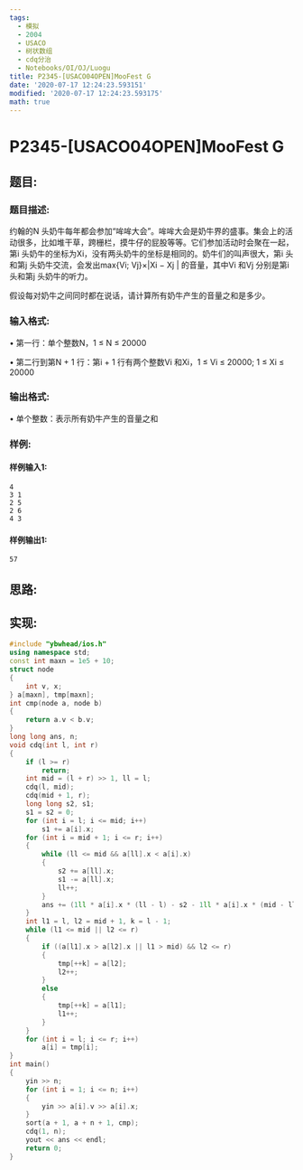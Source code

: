 ```yaml
---
tags: 
  - 模拟
  - 2004
  - USACO
  - 树状数组
  - cdq分治
  - Notebooks/OI/OJ/Luogu
title: P2345-[USACO04OPEN]MooFest G
date: '2020-07-17 12:24:23.593151'
modified: '2020-07-17 12:24:23.593175'
math: true
---
```

# P2345-[USACO04OPEN]MooFest G
## 题目:
### 题目描述:
约翰的N 头奶牛每年都会参加“哞哞大会”。哞哞大会是奶牛界的盛事。集会上的活动很多，比如堆干草，跨栅栏，摸牛仔的屁股等等。它们参加活动时会聚在一起，第i 头奶牛的坐标为Xi，没有两头奶牛的坐标是相同的。奶牛们的叫声很大，第i 头和第j 头奶牛交流，会发出max{Vi; Vj}×|Xi − Xj | 的音量，其中Vi 和Vj 分别是第i 头和第j 头奶牛的听力。

假设每对奶牛之间同时都在说话，请计算所有奶牛产生的音量之和是多少。

### 输入格式:
• 第一行：单个整数N，1 ≤ N ≤ 20000

• 第二行到第N + 1 行：第i + 1 行有两个整数Vi 和Xi，1 ≤ Vi ≤ 20000; 1 ≤ Xi ≤ 20000

### 输出格式:
• 单个整数：表示所有奶牛产生的音量之和

### 样例:
#### 样例输入1:
```
4
3 1
2 5
2 6
4 3
```
#### 样例输出1:
```
57
```
## 思路:

## 实现:
```cpp
#include "ybwhead/ios.h"
using namespace std;
const int maxn = 1e5 + 10;
struct node
{
    int v, x;
} a[maxn], tmp[maxn];
int cmp(node a, node b)
{
    return a.v < b.v;
}
long long ans, n;
void cdq(int l, int r)
{
    if (l >= r)
        return;
    int mid = (l + r) >> 1, ll = l;
    cdq(l, mid);
    cdq(mid + 1, r);
    long long s2, s1;
    s1 = s2 = 0;
    for (int i = l; i <= mid; i++)
        s1 += a[i].x;
    for (int i = mid + 1; i <= r; i++)
    {
        while (ll <= mid && a[ll].x < a[i].x)
        {
            s2 += a[ll].x;
            s1 -= a[ll].x;
            ll++;
        }
        ans += (1ll * a[i].x * (ll - l) - s2 - 1ll * a[i].x * (mid - ll + 1) + s1) * a[i].v;
    }
    int l1 = l, l2 = mid + 1, k = l - 1;
    while (l1 <= mid || l2 <= r)
    {
        if ((a[l1].x > a[l2].x || l1 > mid) && l2 <= r)
        {
            tmp[++k] = a[l2];
            l2++;
        }
        else
        {
            tmp[++k] = a[l1];
            l1++;
        }
    }
    for (int i = l; i <= r; i++)
        a[i] = tmp[i];
}
int main()
{
    yin >> n;
    for (int i = 1; i <= n; i++)
    {
        yin >> a[i].v >> a[i].x;
    }
    sort(a + 1, a + n + 1, cmp);
    cdq(1, n);
    yout << ans << endl;
    return 0;
}
```
